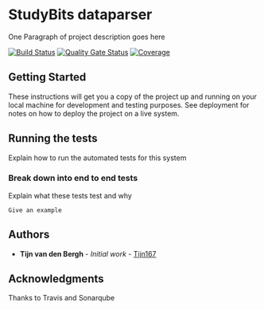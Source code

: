 # StudyBits dataparser

One Paragraph of project description goes here

[![Build Status](https://travis-ci.org/tijn167/StudyBitsParser.svg?branch=master)](https://travis-ci.org/tijn167/StudyBitsParser)
[![Quality Gate Status](https://sonarcloud.io/api/project_badges/measure?project=nl.quintor%3Astudybits&metric=alert_status)](https://sonarcloud.io/dashboard?id=nl.quintor%3Astudybits)
[![Coverage](https://sonarcloud.io/api/project_badges/measure?project=nl.quintor%3Astudybits&metric=coverage)](https://sonarcloud.io/dashboard?id=nl.quintor%3Astudybits)

## Getting Started

These instructions will get you a copy of the project up and running on your local machine for development and testing purposes. See deployment for notes on how to deploy the project on a live system.

## Running the tests

Explain how to run the automated tests for this system

### Break down into end to end tests

Explain what these tests test and why

```
Give an example
```

## Authors

* **Tijn van den Bergh** - *Initial work* - [Tijn167](https://github.com/tijn167)


## Acknowledgments

Thanks to Travis and Sonarqube